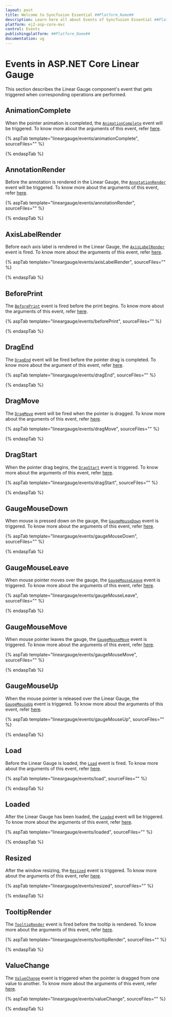 ```yaml
---
layout: post
title: Welcome to Syncfusion Essential ##Platform_Name##
description: Learn here all about Events of Syncfusion Essential ##Platform_Name## widgets based on HTML5 and jQuery.
platform: ej2-asp-core-mvc
control: Events
publishingplatform: ##Platform_Name##
documentation: ug
---
```



# Events in ASP.NET Core Linear Gauge

This section describes the Linear Gauge component's event that gets triggered when corresponding operations are performed.

## AnimationComplete

When the pointer animation is completed, the [`AnimationComplete`](https://help.syncfusion.com/cr/aspnetcore-js2/Syncfusion.EJ2.LinearGauge.LinearGauge.html#Syncfusion_EJ2_LinearGauge_LinearGauge_AnimationComplete) event will be triggered. To know more about the arguments of this event, refer [here](https://ej2.syncfusion.com/documentation/api/linear-gauge/iAnimationCompleteEventArgs/).

{% aspTab template="lineargauge/events/animationComplete", sourceFiles="" %}

{% endaspTab %}

## AnnotationRender

Before the annotation is rendered in the Linear Gauge, the [`AnnotationRender`](https://help.syncfusion.com/cr/aspnetcore-js2/Syncfusion.EJ2.LinearGauge.LinearGauge.html#Syncfusion_EJ2_LinearGauge_LinearGauge_AnnotationRender) event will be triggered. To know more about the arguments of this event, refer [here](https://ej2.syncfusion.com/documentation/api/linear-gauge/iAnnotationRenderEventArgs/).

{% aspTab template="lineargauge/events/annotationRender", sourceFiles="" %}

{% endaspTab %}

## AxisLabelRender

Before each axis label is rendered in the Linear Gauge, the [`AxisLabelRender`](https://help.syncfusion.com/cr/aspnetcore-js2/Syncfusion.EJ2.LinearGauge.LinearGauge.html#Syncfusion_EJ2_LinearGauge_LinearGauge_AxisLabelRender) event is fired. To know more about the arguments of this event, refer [here](https://ej2.syncfusion.com/documentation/api/linear-gauge/iAxisLabelRenderEventArgs/).

{% aspTab template="lineargauge/events/axisLabelRender", sourceFiles="" %}

{% endaspTab %}

## BeforePrint

The [`BeforePrint`](https://help.syncfusion.com/cr/aspnetcore-js2/Syncfusion.EJ2.LinearGauge.LinearGauge.html#Syncfusion_EJ2_LinearGauge_LinearGauge_BeforePrint) event is fired before the print begins. To know more about the arguments of this event, refer [here](https://ej2.syncfusion.com/documentation/api/linear-gauge/iPrintEventArgs/).

{% aspTab template="lineargauge/events/beforePrint", sourceFiles="" %}

{% endaspTab %}

## DragEnd

The [`DragEnd`](https://help.syncfusion.com/cr/aspnetcore-js2/Syncfusion.EJ2.LinearGauge.LinearGauge.html#Syncfusion_EJ2_LinearGauge_LinearGauge_DragEnd) event will be fired before the pointer drag is completed. To know more about the argument of this event, refer [here](https://ej2.syncfusion.com/documentation/api/linear-gauge/iPointerDragEventArgs/).

{% aspTab template="lineargauge/events/dragEnd", sourceFiles="" %}

{% endaspTab %}

## DragMove

The [`DragMove`](https://help.syncfusion.com/cr/aspnetcore-js2/Syncfusion.EJ2.LinearGauge.LinearGauge.html#Syncfusion_EJ2_LinearGauge_LinearGauge_DragMove) event will be fired when the pointer is dragged. To know more about the arguments of this event, refer [here](https://ej2.syncfusion.com/documentation/api/linear-gauge/iPointerDragEventArgs/).

{% aspTab template="lineargauge/events/dragMove", sourceFiles="" %}

{% endaspTab %}

## DragStart

When the pointer drag begins, the [`DragStart`](https://help.syncfusion.com/cr/aspnetcore-js2/Syncfusion.EJ2.LinearGauge.LinearGauge.html#Syncfusion_EJ2_LinearGauge_LinearGauge_DragStart) event is triggered. To know more about the arguments of this event, refer [here](https://ej2.syncfusion.com/documentation/api/linear-gauge/iPointerDragEventArgs/).

{% aspTab template="lineargauge/events/dragStart", sourceFiles="" %}

{% endaspTab %}

## GaugeMouseDown

When mouse is pressed down on the gauge, the [`GaugeMouseDown`](https://help.syncfusion.com/cr/aspnetcore-js2/Syncfusion.EJ2.LinearGauge.LinearGauge.html#Syncfusion_EJ2_LinearGauge_LinearGauge_GaugeMouseDown) event is triggered. To know more about the arguments of this event, refer [here](https://ej2.syncfusion.com/documentation/api/linear-gauge/iMouseEventArgs/).

{% aspTab template="lineargauge/events/gaugeMouseDown", sourceFiles="" %}

{% endaspTab %}

## GaugeMouseLeave

When mouse pointer moves over the gauge, the [`GaugeMouseLeave`](https://help.syncfusion.com/cr/aspnetcore-js2/Syncfusion.EJ2.LinearGauge.LinearGauge.html#Syncfusion_EJ2_LinearGauge_LinearGauge_GaugeMouseLeave) event is triggered. To know more about the arguments of this event, refer [here](https://ej2.syncfusion.com/documentation/api/linear-gauge/iMouseEventArgs/).

{% aspTab template="lineargauge/events/gaugeMouseLeave", sourceFiles="" %}

{% endaspTab %}

## GaugeMouseMove

When mouse pointer leaves the gauge, the [`GaugeMouseMove`](https://help.syncfusion.com/cr/aspnetcore-js2/Syncfusion.EJ2.LinearGauge.LinearGauge.html#Syncfusion_EJ2_LinearGauge_LinearGauge_GaugeMouseMove) event is triggered. To know more about the arguments of this event, refer [here](https://ej2.syncfusion.com/documentation/api/linear-gauge/iMouseEventArgs/).

{% aspTab template="lineargauge/events/gaugeMouseMove", sourceFiles="" %}

{% endaspTab %}

## GaugeMouseUp

When the mouse pointer is released over the Linear Gauge, the [`GaugeMouseUp`](https://help.syncfusion.com/cr/aspnetcore-js2/Syncfusion.EJ2.LinearGauge.LinearGauge.html#Syncfusion_EJ2_LinearGauge_LinearGauge_GaugeMouseUp) event is triggered. To know more about the arguments of this event, refer [here](https://ej2.syncfusion.com/documentation/api/linear-gauge/iMouseEventArgs/).

{% aspTab template="lineargauge/events/gaugeMouseUp", sourceFiles="" %}

{% endaspTab %}

## Load

Before the Linear Gauge is loaded, the [`Load`](https://help.syncfusion.com/cr/aspnetcore-js2/Syncfusion.EJ2.LinearGauge.LinearGauge.html#Syncfusion_EJ2_LinearGauge_LinearGauge_Load) event is fired. To know more about the arguments of this event, refer [here](https://ej2.syncfusion.com/documentation/api/linear-gauge/iLoadEventArgs/).

{% aspTab template="lineargauge/events/load", sourceFiles="" %}

{% endaspTab %}

## Loaded

After the Linear Gauge has been loaded, the [`Loaded`](https://help.syncfusion.com/cr/aspnetcore-js2/Syncfusion.EJ2.LinearGauge.LinearGauge.html#Syncfusion_EJ2_LinearGauge_LinearGauge_Loaded) event will be triggered. To know more about the arguments of this event, refer [here](https://ej2.syncfusion.com/documentation/api/linear-gauge/iLoadedEventArgs/).

{% aspTab template="lineargauge/events/loaded", sourceFiles="" %}

{% endaspTab %}

## Resized

After the window resizing, the [`Resized`](https://help.syncfusion.com/cr/aspnetcore-js2/Syncfusion.EJ2.LinearGauge.LinearGauge.html#Syncfusion_EJ2_LinearGauge_LinearGauge_Resized) event is triggered. To know more about the arguments of this event, refer [here](https://ej2.syncfusion.com/documentation/api/linear-gauge/iResizeEventArgs/).

{% aspTab template="lineargauge/events/resized", sourceFiles="" %}

{% endaspTab %}

## TooltipRender

The [`TooltipRender`](https://help.syncfusion.com/cr/aspnetcore-js2/Syncfusion.EJ2.LinearGauge.LinearGauge.html#Syncfusion_EJ2_LinearGauge_LinearGauge_TooltipRender) event is fired before the tooltip is rendered. To know more about the arguments of this event, refer [here](https://ej2.syncfusion.com/documentation/api/linear-gauge/iTooltipRenderEventArgs/).

{% aspTab template="lineargauge/events/tooltipRender", sourceFiles="" %}

{% endaspTab %}

## ValueChange

The [`ValueChange`](https://help.syncfusion.com/cr/aspnetcore-js2/Syncfusion.EJ2.LinearGauge.LinearGauge.html#Syncfusion_EJ2_LinearGauge_LinearGauge_ValueChange) event is triggered when the pointer is dragged from one value to another. To know more about the arguments of this event, refer [here](https://ej2.syncfusion.com/documentation/ap/linear-gauge/iValueChangeEventArgs/).

{% aspTab template="lineargauge/events/valueChange", sourceFiles="" %}

{% endaspTab %}